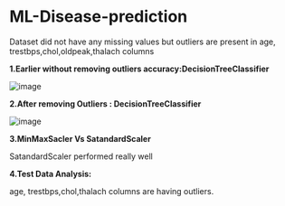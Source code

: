 # ML-Disease-prediction


Dataset did not have any missing values but outliers are present in age, trestbps,chol,oldpeak,thalach columns 

**1.Earlier without removing outliers accuracy:DecisionTreeClassifier**

![image](https://user-images.githubusercontent.com/68188457/119838329-f37f5880-bf20-11eb-8cf7-06b77e3cf424.png)

**2.After removing Outliers : DecisionTreeClassifier**


![image](https://user-images.githubusercontent.com/68188457/119838542-1dd11600-bf21-11eb-917b-f31492688912.png)

**3.MinMaxSacler Vs SatandardScaler**

SatandardScaler performed really well

**4.Test Data Analysis:**

age, trestbps,chol,thalach columns are having outliers.





